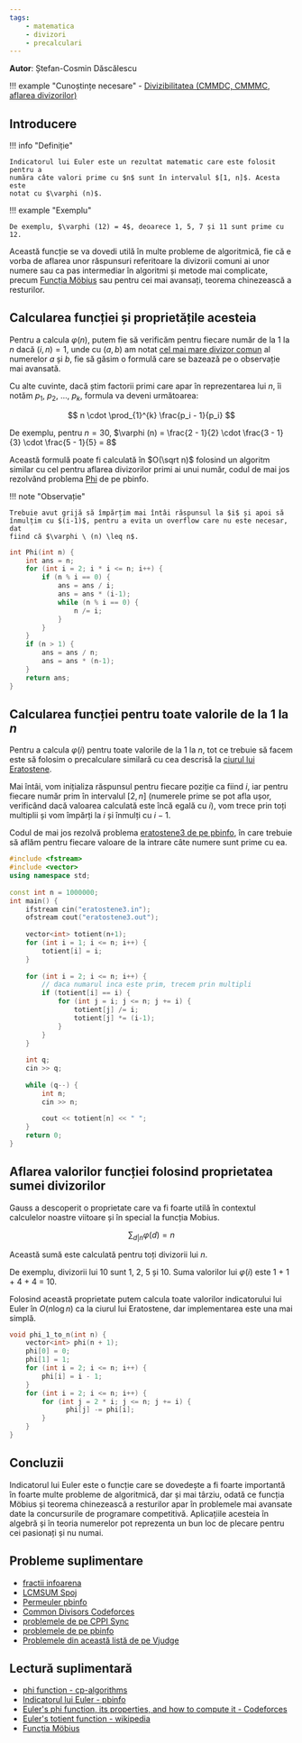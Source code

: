 ```yaml
---
tags:
    - matematica
    - divizori
    - precalculari
---
```


**Autor**: Ștefan-Cosmin Dăscălescu

!!! example "Cunoștințe necesare"
    - [Divizibilitatea (CMMDC, CMMMC, aflarea divizorilor)](../usor/divisibility.md)

## Introducere

!!! info "Definiție"

    Indicatorul lui Euler este un rezultat matematic care este folosit pentru a
    număra câte valori prime cu $n$ sunt în intervalul $[1, n]$. Acesta este
    notat cu $\varphi (n)$.

!!! example "Exemplu"

    De exemplu, $\varphi (12) = 4$, deoarece 1, 5, 7 și 11 sunt prime cu
    12.

Această funcție se va dovedi utilă în multe probleme de algoritmică, fie că e
vorba de aflarea unor răspunsuri referitoare la divizorii comuni ai unor numere
sau ca pas intermediar în algoritmi și metode mai complicate, precum [Funcția
Möbius](../dificil/mobius.md) sau pentru cei mai avansați, teorema chinezească a
resturilor.

## Calcularea funcției și proprietățile acesteia

Pentru a calcula $\varphi (n)$, putem fie să verificăm pentru fiecare număr de
la 1 la $n$ dacă $(i, n) = 1$, unde cu $(a, b)$ am notat [cel mai mare divizor
comun](../usor/divisibility.md#notiuni-introductive) al numerelor $a$ și $b$,
fie să găsim o formulă care se bazează pe o observație mai avansată.

Cu alte cuvinte, dacă știm factorii primi care apar în reprezentarea lui $n$, îi
notăm $p_1$, $p_2$, $\dots$, $p_k$, formula va deveni următoarea:

$$ n \cdot \prod_{1}^{k} \frac{p_i - 1}{p_i} $$

De exemplu, pentru $n = 30$, $\varphi (n) = \frac{2 - 1}{2} \cdot \frac{3 -
1}{3} \cdot \frac{5 - 1}{5} = 8$

Această formulă poate fi calculată în $O(\sqrt n)$ folosind un algoritm similar
cu cel pentru aflarea divizorilor primi ai unui număr, codul de mai jos
rezolvând problema [Phi](https://www.pbinfo.ro/probleme/2642/phi) de pe pbinfo.

!!! note "Observație"

    Trebuie avut grijă să împărțim mai întâi răspunsul la $i$ și apoi să
    înmulțim cu $(i-1)$, pentru a evita un overflow care nu este necesar, dat
    fiind că $\varphi \ (n) \leq n$.

```cpp
int Phi(int n) {
    int ans = n;
    for (int i = 2; i * i <= n; i++) {
        if (n % i == 0) {
            ans = ans / i;
            ans = ans * (i-1);
            while (n % i == 0) {
                n /= i;
            }
        }
    }
    if (n > 1) {
        ans = ans / n;
        ans = ans * (n-1);
    }
    return ans;
}
```

## Calcularea funcției pentru toate valorile de la 1 la $n$

Pentru a calcula $\varphi (i)$ pentru toate valorile de la 1 la $n$, tot ce
trebuie să facem este să folosim o precalculare similară cu cea descrisă la
[ciurul lui Eratostene](../usor/sieve.md).

Mai întâi, vom inițializa răspunsul pentru fiecare poziție ca fiind $i$, iar
pentru fiecare număr prim în intervalul $[2, n]$ (numerele prime se pot afla
ușor, verificând dacă valoarea calculată este încă egală cu $i$), vom trece prin
toți multiplii și vom împărți la $i$ și înmulți cu $i-1$.

Codul de mai jos rezolvă problema [eratostene3 de pe
pbinfo](https://www.pbinfo.ro/probleme/3314/eratostene3), în care trebuie să
aflăm pentru fiecare valoare de la intrare câte numere sunt prime cu ea.

```cpp
#include <fstream>
#include <vector>
using namespace std;
 
const int n = 1000000;
int main() {
    ifstream cin("eratostene3.in");
    ofstream cout("eratostene3.out");
    
    vector<int> totient(n+1);
    for (int i = 1; i <= n; i++) {
        totient[i] = i;
    }
    
    for (int i = 2; i <= n; i++) {
        // daca numarul inca este prim, trecem prin multipli
        if (totient[i] == i) { 
            for (int j = i; j <= n; j += i) {
                totient[j] /= i;
                totient[j] *= (i-1);
            }
        }
    }
    
    int q;
    cin >> q;
    
    while (q--) {
        int n;
        cin >> n;
        
        cout << totient[n] << " ";
    }
    return 0;
}
```

## Aflarea valorilor funcției folosind proprietatea sumei divizorilor

Gauss a descoperit o proprietate care va fi foarte utilă în contextul calculelor
noastre viitoare și în special la funcția Mobius.

$$ \sum_{d|n} \varphi(d) = n $$

Această sumă este calculată pentru toți divizorii lui $n$.

De exemplu, divizorii lui 10 sunt 1, 2, 5 și 10. Suma valorilor lui
$\varphi (i)$ este 1 + 1 + 4 + 4 = 10.

Folosind această proprietate putem calcula toate valorilor indicatorului lui
Euler în $O(n \log n)$ ca la ciurul lui Eratostene, dar implementarea este una
mai simplă.

```cpp
void phi_1_to_n(int n) {
    vector<int> phi(n + 1);
    phi[0] = 0;
    phi[1] = 1;
    for (int i = 2; i <= n; i++) {
        phi[i] = i - 1;
    }
    for (int i = 2; i <= n; i++) {
        for (int j = 2 * i; j <= n; j += i) {
              phi[j] -= phi[i];
        }
    }
}
```

## Concluzii

Indicatorul lui Euler este o funcție care se dovedește a fi foarte importantă în
foarte multe probleme de algoritmică, dar și mai târziu, odată ce funcția Möbius
și teorema chinezească a resturilor apar în problemele mai avansate date la
concursurile de programare competitivă. Aplicațiile acesteia în algebră și în
teoria numerelor pot reprezenta un bun loc de plecare pentru cei pasionați și nu
numai.

## Probleme suplimentare

- [fractii infoarena](https://www.infoarena.ro/problema/fractii)
- [LCMSUM Spoj](https://www.spoj.com/problems/LCMSUM/)
- [Permeuler pbinfo](https://www.pbinfo.ro/probleme/3295/permeuler)
- [Common Divisors Codeforces](https://codeforces.com/problemset/problem/1203/C)
- [problemele de pe CPPI
  Sync](https://cppi.sync.ro/materia/indicatorul_lui_euler.html)
- [problemele de pe
  pbinfo](https://www.pbinfo.ro/probleme/eticheta/57/indicatorul-lui-euler)
- [Problemele din această listă de pe Vjudge](https://vjudge.net/contest/561512)

## Lectură suplimentară

- [phi function -
  cp-algorithms](https://cp-algorithms.com/algebra/phi-function.html)
- [Indicatorul lui Euler -
  pbinfo](https://www.pbinfo.ro/articole/18882/indicatorul-lui-euler)
- [Euler's phi function, its properties, and how to compute it -
  Codeforces](https://codeforces.com/blog/entry/106851)
- [Euler's totient function -
  wikipedia](https://en.wikipedia.org/wiki/Euler%27s_totient_function)
- [Funcția Möbius](../dificil/mobius.md)
